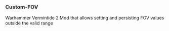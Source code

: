 ### Custom-FOV

Warhammer Vermintide 2 Mod that allows setting and persisting FOV values outside the valid range
